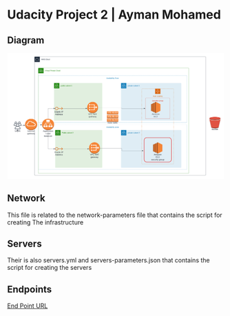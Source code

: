 # Udacity Project 2 | Ayman Mohamed

## Diagram

![Udacity Project 2 Diagram](./Udacity%20Project%202%20diagram.png)

## Network

This file is related to the network-parameters file that contains the script for creating The infrastructure

## Servers

Their is also servers.yml and servers-parameters.json that contains the script for creating the servers

## Endpoints

[End Point URL](<http://proje-WebAp-ACXEN1BNIQ6S-2139413539.us-east-1.elb.amazonaws.com>)





